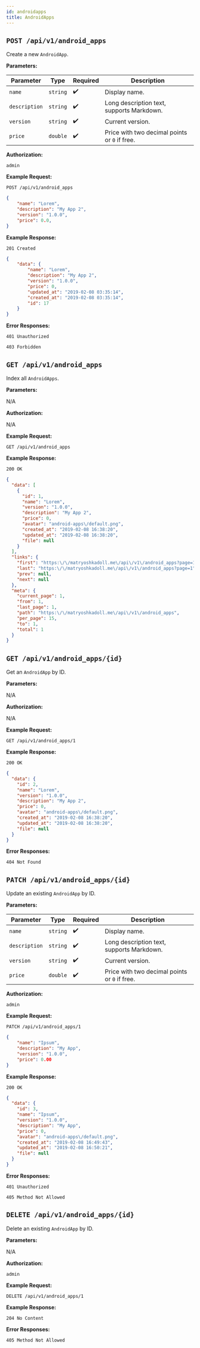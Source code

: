 ```yaml
---
id: androidapps
title: AndroidApps
---
```


## `POST /api/v1/android_apps`

Create a new `AndroidApp`.

**Parameters:**

| Parameter     | Type     | Required | Description                                   |
| ------------- | -------- | -------- | --------------------------------------------- |
| `name`        | `string` | ✔️       | Display name.                                 |
| `description` | `string` | ✔️       | Long description text, supports Markdown.     |
| `version`     | `string` | ✔️       | Current version.                              |
| `price`       | `double` | ✔️       | Price with two decimal points or `0` if free. |

**Authorization:**

`admin`

**Example Request:**

`POST /api/v1/android_apps`

```json
{
    "name": "Lorem",
    "description": "My App 2",
    "version": "1.0.0",
    "price": 0.0,
}
```

**Example Response:**

```http
201 Created
```

```json
{
    "data": {
        "name": "Lorem",
        "description": "My App 2",
        "version": "1.0.0",
        "price": 0,
        "updated_at": "2019-02-08 03:35:14",
        "created_at": "2019-02-08 03:35:14",
        "id": 17
    }
}
```

**Error Responses:**

```http
401 Unauthorized
```

```http
403 Forbidden
```


## `GET /api/v1/android_apps`

Index all `AndroidApps`.

**Parameters:**

N/A

**Authorization:**

N/A

**Example Request:**

`GET /api/v1/android_apps`

**Example Response:**

```http
200 OK
```

```json
{
  "data": [
    {
      "id": 1,
      "name": "Lorem",
      "version": "1.0.0",
      "description": "My App 2",
      "price": 0,
      "avatar": "android-apps\/default.png",
      "created_at": "2019-02-08 16:38:20",
      "updated_at": "2019-02-08 16:38:20",
      "file": null
    }
  ],
  "links": {
    "first": "https:\/\/matryoshkadoll.me\/api\/v1\/android_apps?page=1",
    "last": "https:\/\/matryoshkadoll.me\/api\/v1\/android_apps?page=1",
    "prev": null,
    "next": null
  },
  "meta": {
    "current_page": 1,
    "from": 1,
    "last_page": 1,
    "path": "https:\/\/matryoshkadoll.me\/api\/v1\/android_apps",
    "per_page": 15,
    "to": 1,
    "total": 1
  }
}
```

## `GET /api/v1/android_apps/{id}`

Get an `AndroidApp` by ID.

**Parameters:**

N/A

**Authorization:**

N/A

**Example Request:**

`GET /api/v1/android_apps/1`

**Example Response:**

```http
200 OK
```

```json
{
  "data": {
    "id": 2,
    "name": "Lorem",
    "version": "1.0.0",
    "description": "My App 2",
    "price": 0,
    "avatar": "android-apps\/default.png",
    "created_at": "2019-02-08 16:38:20",
    "updated_at": "2019-02-08 16:38:20",
    "file": null
  }
}
```

**Error Responses:**

```http
404 Not Found
```

## `PATCH /api/v1/android_apps/{id}`

Update an existing `AndroidApp` by ID.

**Parameters:**

| Parameter     | Type     | Required | Description                                   |
| ------------- | -------- | -------- | --------------------------------------------- |
| `name`        | `string` | ✔️       | Display name.                                 |
| `description` | `string` | ✔️       | Long description text, supports Markdown.     |
| `version`     | `string` | ✔️       | Current version.                              |
| `price`       | `double` | ✔️       | Price with two decimal points or `0` if free. |

**Authorization:**

`admin`

**Example Request:**

`PATCH /api/v1/android_apps/1`

```json
{
    "name": "Ipsum",
    "description": "My App",
    "version": "1.0.0",
    "price": 0.00
}
```

**Example Response:**

```http
200 OK
```

```json
{
  "data": {
    "id": 3,
    "name": "Ipsum",
    "version": "1.0.0",
    "description": "My App",
    "price": 0,
    "avatar": "android-apps\/default.png",
    "created_at": "2019-02-08 16:49:43",
    "updated_at": "2019-02-08 16:50:21",
    "file": null
  }
}
```

**Error Responses:**

```http
401 Unauthorized
```

```http
405 Method Not Allowed
```


## `DELETE /api/v1/android_apps/{id}`

Delete an existing `AndroidApp` by ID.

**Parameters:**

N/A

**Authorization:**

`admin`

**Example Request:**

`DELETE /api/v1/android_apps/1`

**Example Response:**

```http
204 No Content
```

**Error Responses:**

```http
405 Method Not Allowed
```
